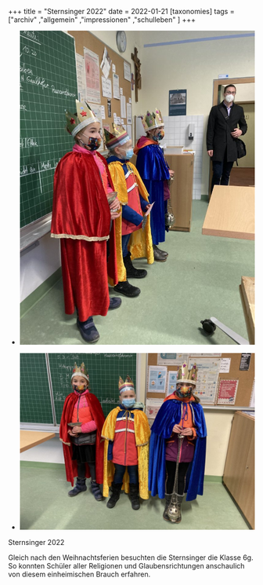 +++
title = "Sternsinger 2022"
date = 2022-01-21
[taxonomies]
tags = ["archiv" ,"allgemein" ,"impressionen" ,"schulleben" ]
+++

- [![](images/IMG_1832-768x1024.jpg)](https://volksschule-partenkirchen.de/wp-content/uploads/IMG_1832-scaled.jpg)
    
- [![](images/IMG_1833-1024x768.jpg)](https://volksschule-partenkirchen.de/wp-content/uploads/IMG_1833-scaled.jpg)
    

Sternsinger 2022

Gleich nach den Weihnachtsferien besuchten die Sternsinger die Klasse 6g. So konnten Schüler aller Religionen und Glaubensrichtungen anschaulich von diesem einheimischen Brauch erfahren.
